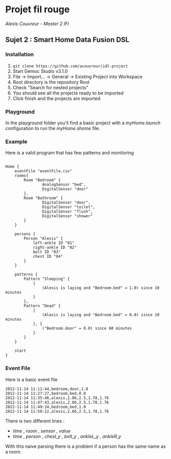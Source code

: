 # Projet fil rouge

*Alexis Couvreur - Master 2 IFI*

## Sujet 2 : Smart Home Data Fusion DSL

### Installation

1. `git clone https://github.com/acouvreur/idl-project`
2. Start Gemoc Studio v3.1.0
3. File -> Import... -> General -> Existing Project into Workspace
4. Root directory is the repository Root
5. Check "Search for nested projects"
6. You should see all the projects ready to be imported
7. Click finish and the projects are imported

### Playground

In the playground folder you'll find a basic project with a *myHome.launch* configuration to run the *myHome.shome* file.

### Example

Here is a valid program that has few patterns and monitoring

```

Home {
	eventFile "eventFile.csv"
	rooms{
		Room "Bedroom" {
				AnalogSensor "bed",
				DigitalSensor "door"
		},
		Room "Bathroom" {
				DigitalSensor "door",
				DigitalSensor "toilet",
				DigitalSensor "flush",
				DigitalSensor "shower"
		}
	}
	
	persons {
		Person "Alexis" { 
			left-ankle ID "01" 
			right-ankle ID "02"
			belt ID "03"
			chest ID "04"
		}
	}
	
	patterns {
		Pattern "Sleeping" {
			{
				(Alexis is laying and "Bedroom.bed" = 1.0) since 10 minutes
			}
		},
		Pattern "Dead" {
			{
				(Alexis is laying and "Bedroom.bed" = 0.0) since 10 minutes
			}, {
				("Bedroom.door" = 0.0) since 60 minutes
			}
		}
	}
	
	start
}
```

### Event File

Here is a basic event file

```csv
2012-11-14 11:11:44,bedroom,door,1.0
2012-11-14 11:27:27,bedroom,bed,0.0
2012-11-14 11:35:46,alexis,2.86,2.5,1.78,1.76
2012-11-14 11:47:43,alexis,2.86,2.5,1.78,1.76
2012-11-14 11:49:24,bedroom,bed,1.0
2012-11-14 11:58:12,alexis,2.86,2.5,1.78,1.76
```

There is two different lines :

- *time* , *room* , *sensor* , *value*
- *time* , *person* , *chest_y* , *belt_y* , *ankleL_y* , *ankleR_y*

With this naive parsing there is a problem if a person has the same name as a room.